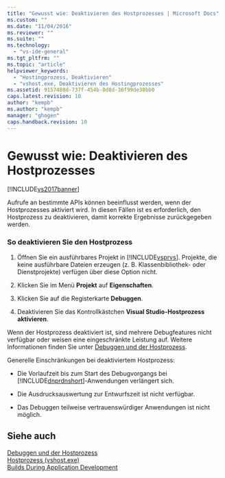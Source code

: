 ```yaml
---
title: "Gewusst wie: Deaktivieren des Hostprozesses | Microsoft Docs"
ms.custom: ""
ms.date: "11/04/2016"
ms.reviewer: ""
ms.suite: ""
ms.technology: 
  - "vs-ide-general"
ms.tgt_pltfrm: ""
ms.topic: "article"
helpviewer_keywords: 
  - "Hostingprozess, Deaktivieren"
  - "vshost.exe, Deaktivieren des Hostingprozesses"
ms.assetid: 9157488d-737f-454b-8d8d-36f99de38bb0
caps.latest.revision: 10
author: "kempb"
ms.author: "kempb"
manager: "ghogen"
caps.handback.revision: 10
---
```

# Gewusst wie: Deaktivieren des Hostprozesses
[!INCLUDE[vs2017banner](../code-quality/includes/vs2017banner.md)]

Aufrufe an bestimmte APIs können beeinflusst werden, wenn der Hostprozesses aktiviert wird.  In diesen Fällen ist es erforderlich, den Hostprozess zu deaktivieren, damit korrekte Ergebnisse zurückgegeben werden.  
  
### So deaktivieren Sie den Hostprozess  
  
1.  Öffnen Sie ein ausführbares Projekt in [!INCLUDE[vsprvs](../code-quality/includes/vsprvs_md.md)].  Projekte, die keine ausführbare Dateien erzeugen \(z. B. Klassenbibliothek\- oder Dienstprojekte\) verfügen über diese Option nicht.  
  
2.  Klicken Sie im Menü **Projekt** auf **Eigenschaften**.  
  
3.  Klicken Sie auf die Registerkarte **Debuggen**.  
  
4.  Deaktivieren Sie das Kontrollkästchen **Visual Studio\-Hostprozess aktivieren**.  
  
 Wenn der Hostprozess deaktiviert ist, sind mehrere Debugfeatures nicht verfügbar oder weisen eine eingeschränkte Leistung auf.  Weitere Informationen finden Sie unter [Debuggen und der Hostprozess](../debugger/debugging-and-the-hosting-process.md).  
  
 Generelle Einschränkungen bei deaktiviertem Hostprozess:  
  
-   Die Vorlaufzeit bis zum Start des Debugvorgangs bei [!INCLUDE[dnprdnshort](../code-quality/includes/dnprdnshort_md.md)]\-Anwendungen verlängert sich.  
  
-   Die Ausdrucksauswertung zur Entwurfszeit ist nicht verfügbar.  
  
-   Das Debuggen teilweise vertrauenswürdiger Anwendungen ist nicht möglich.  
  
## Siehe auch  
 [Debuggen und der Hostprozess](../debugger/debugging-and-the-hosting-process.md)   
 [Hostprozess \(vshost.exe\)](../ide/hosting-process-vshost-exe.md)   
 [Builds During Application Development](http://msdn.microsoft.com/de-de/c9497d62-3b7b-4449-88e8-cf27acc9efe6)
